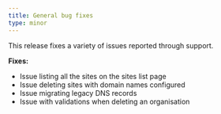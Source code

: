 ```yaml
---
title: General bug fixes
type: minor
---
```


This release fixes a variety of issues reported through support.

**Fixes:**

* Issue listing all the sites on the sites list page
* Issue deleting sites with domain names configured
* Issue migrating legacy DNS records
* Issue with validations when deleting an organisation